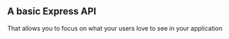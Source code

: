 ## A basic Express API 

That allows you to focus on what your users love to see in your application